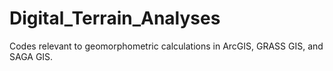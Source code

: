 # Digital_Terrain_Analyses
Codes relevant to geomorphometric calculations in ArcGIS, GRASS GIS, and SAGA GIS.
